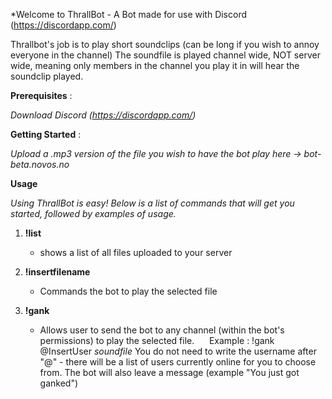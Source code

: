 *Welcome to ThrallBot - A Bot made for use with Discord (https://discordapp.com/)

Thrallbot's job is to play short soundclips (can be long if you wish to annoy everyone in the channel)
The soundfile is played channel wide, NOT server wide, meaning only members in the channel you play it in will hear the soundclip played.

**Prerequisites** :

*Download Discord (https://discordapp.com/)*

**Getting Started** : 

 *Upload a .mp3 version of the file you wish to have the bot play here -> bot-beta.novos.no*

**Usage** 

*Using ThrallBot is easy! Below is a list of commands that will get you started, followed by examples of usage.*

1. **!list**
   
   * shows a list of all files uploaded to your server
     
1.  **!insertfilename**
     
    * Commands the bot to play the selected file
    
1. **!gank**

    * Allows user to send the bot to any channel (within the bot's permissions) to play the selected file. 
      Example : !gank @InsertUser *soundfile* You do not need to write the username after "@" - there will be a list of users currently online for you to choose from. The bot will also leave a message (example "You just got ganked")
      
    
    
   

   
   

















